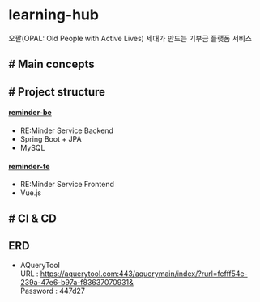 # learning-hub
오팔(OPAL: Old People with Active Lives) 세대가 만드는 기부금 플랫폼 서비스

## \# Main concepts

## \# Project structure
#### [reminder-be](https://github.com/Team-HST/learning-hub/tree/master/learning-hub-be)
- RE:Minder Service Backend
- Spring Boot + JPA
- MySQL

#### [reminder-fe](https://github.com/Team-HST/learning-hub/tree/master/learning-hub-fe)
- RE:Minder Service Frontend
- Vue.js

## \# CI & CD

## ERD
- AQueryTool  
  URL : https://aquerytool.com:443/aquerymain/index/?rurl=fefff54e-239a-47e6-b97a-f83637070931&  
  Password : 447d27
